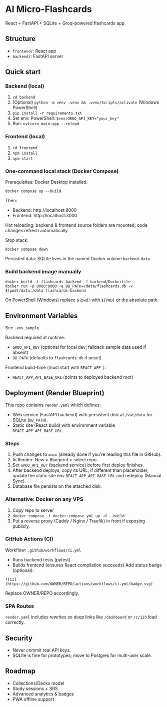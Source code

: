 # AI Micro-Flashcards

React + FastAPI + SQLite + Groq-powered flashcards app.

## Structure
- `frontend/`: React app
- `backend/`: FastAPI server

## Quick start

### Backend (local)
1. `cd backend`
2. (Optional) `python -m venv .venv && .venv/Scripts/activate` (Windows PowerShell)
3. `pip install -r requirements.txt`
4. Set env: PowerShell: `$env:GROQ_API_KEY="your_key"`
5. Run: `uvicorn main:app --reload`

### Frontend (local)
1. `cd frontend`
2. `npm install`
3. `npm start`

### One-command local stack (Docker Compose)
Prerequisites: Docker Desktop installed.

```
docker compose up --build
```

Then:
- Backend: http://localhost:8000
- Frontend: http://localhost:3000

Hot reloading: backend & frontend source folders are mounted; code changes refresh automatically.

Stop stack:
```
docker compose down
```

Persisted data: SQLite lives in the named Docker volume `backend-data`.

### Build backend image manually
```
docker build -t flashcards-backend -f backend/Dockerfile .
docker run -p 8000:8000 -e DB_PATH=/data/flashcards.db -v $(pwd)/data:/data flashcards-backend
```

On PowerShell (Windows) replace `$(pwd)` with `${PWD}` or the absolute path.

## Environment Variables
See `.env.sample`.

Backend required at runtime:
- `GROQ_API_KEY` (optional for local dev; fallback sample data used if absent)
- `DB_PATH` (defaults to `flashcards.db` if unset)

Frontend build-time (must start with `REACT_APP_`):
- `REACT_APP_API_BASE_URL` (points to deployed backend root)

## Deployment (Render Blueprint)
This repo contains `render.yaml` which defines:
- Web service (FastAPI backend) with persistent disk at `/var/data` for SQLite (`DB_PATH`).
- Static site (React build) with environment variable `REACT_APP_API_BASE_URL`.

### Steps
1. Push changes to `main` (already done if you're reading this file in GitHub).
2. In Render: New > Blueprint > select repo.
3. Set `GROQ_API_KEY` (backend service) before first deploy finishes.
4. After backend deploys, copy its URL; if different than placeholder, update the static site env `REACT_APP_API_BASE_URL` and redeploy (Manual Sync).
5. Database file persists on the attached disk.

### Alternative: Docker on any VPS
1. Copy repo to server
2. `docker compose -f docker-compose.yml up -d --build`
3. Put a reverse proxy (Caddy / Nginx / Traefik) in front if exposing publicly.

### GitHub Actions (CI)
Workflow: `.github/workflows/ci.yml`
- Runs backend tests (pytest)
- Builds frontend (ensures React compilation succeeds)
Add status badge (optional):
```
![CI](https://github.com/OWNER/REPO/actions/workflows/ci.yml/badge.svg)
```
Replace OWNER/REPO accordingly.

### SPA Routes
`render.yaml` includes rewrites so deep links like `/dashboard` or `/c/123` load correctly.

## Security
- Never commit real API keys.
- SQLite is fine for prototypes; move to Postgres for multi-user scale.

## Roadmap
- Collections/Decks model
- Study sessions + SRS
- Advanced analytics & badges
- PWA offline support
